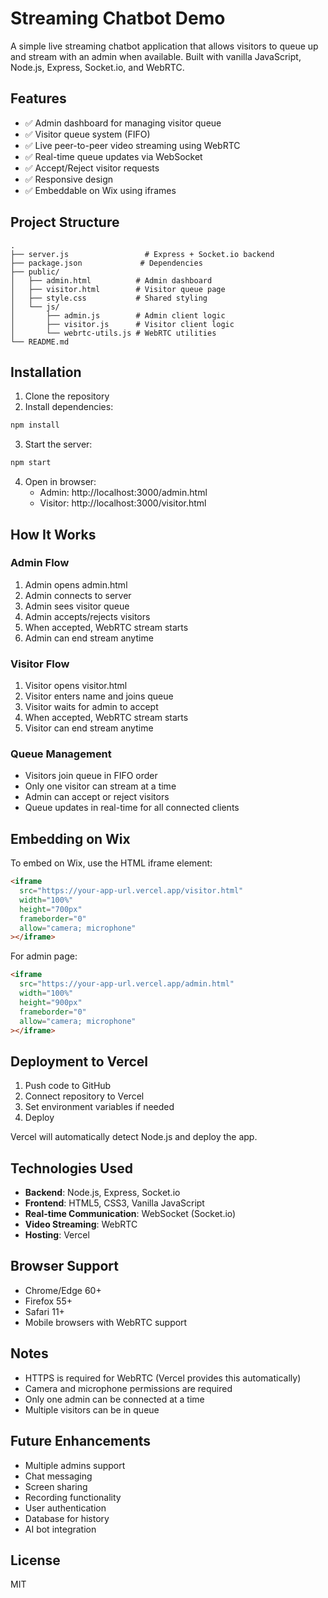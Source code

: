 # Streaming Chatbot Demo

A simple live streaming chatbot application that allows visitors to queue up and stream with an admin when available. Built with vanilla JavaScript, Node.js, Express, Socket.io, and WebRTC.

## Features

- ✅ Admin dashboard for managing visitor queue
- ✅ Visitor queue system (FIFO)
- ✅ Live peer-to-peer video streaming using WebRTC
- ✅ Real-time queue updates via WebSocket
- ✅ Accept/Reject visitor requests
- ✅ Responsive design
- ✅ Embeddable on Wix using iframes

## Project Structure

```
.
├── server.js                 # Express + Socket.io backend
├── package.json             # Dependencies
├── public/
│   ├── admin.html          # Admin dashboard
│   ├── visitor.html        # Visitor queue page
│   ├── style.css           # Shared styling
│   └── js/
│       ├── admin.js        # Admin client logic
│       ├── visitor.js      # Visitor client logic
│       └── webrtc-utils.js # WebRTC utilities
└── README.md
```

## Installation

1. Clone the repository
2. Install dependencies:
```bash
npm install
```

3. Start the server:
```bash
npm start
```

4. Open in browser:
   - Admin: http://localhost:3000/admin.html
   - Visitor: http://localhost:3000/visitor.html

## How It Works

### Admin Flow
1. Admin opens admin.html
2. Admin connects to server
3. Admin sees visitor queue
4. Admin accepts/rejects visitors
5. When accepted, WebRTC stream starts
6. Admin can end stream anytime

### Visitor Flow
1. Visitor opens visitor.html
2. Visitor enters name and joins queue
3. Visitor waits for admin to accept
4. When accepted, WebRTC stream starts
5. Visitor can end stream anytime

### Queue Management
- Visitors join queue in FIFO order
- Only one visitor can stream at a time
- Admin can accept or reject visitors
- Queue updates in real-time for all connected clients

## Embedding on Wix

To embed on Wix, use the HTML iframe element:

```html
<iframe 
  src="https://your-app-url.vercel.app/visitor.html" 
  width="100%" 
  height="700px" 
  frameborder="0"
  allow="camera; microphone"
></iframe>
```

For admin page:
```html
<iframe 
  src="https://your-app-url.vercel.app/admin.html" 
  width="100%" 
  height="900px" 
  frameborder="0"
  allow="camera; microphone"
></iframe>
```

## Deployment to Vercel

1. Push code to GitHub
2. Connect repository to Vercel
3. Set environment variables if needed
4. Deploy

Vercel will automatically detect Node.js and deploy the app.

## Technologies Used

- **Backend**: Node.js, Express, Socket.io
- **Frontend**: HTML5, CSS3, Vanilla JavaScript
- **Real-time Communication**: WebSocket (Socket.io)
- **Video Streaming**: WebRTC
- **Hosting**: Vercel

## Browser Support

- Chrome/Edge 60+
- Firefox 55+
- Safari 11+
- Mobile browsers with WebRTC support

## Notes

- HTTPS is required for WebRTC (Vercel provides this automatically)
- Camera and microphone permissions are required
- Only one admin can be connected at a time
- Multiple visitors can be in queue

## Future Enhancements

- Multiple admins support
- Chat messaging
- Screen sharing
- Recording functionality
- User authentication
- Database for history
- AI bot integration

## License

MIT

